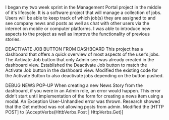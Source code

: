 I began my two week sprint in the Management Portal project in the middle of it's lifecycle.
It is a software project that will manage a collection of jobs. Users will be able to keep track of which job(s) they are assigned to and see company news and posts as well as chat with other users via the internet on mobile or computer platforms. I was able to introduce new aspects to the project as well as improve the functionality of previous stories.

DEACTIVATE JOB BUTTON FROM DASHBOARD
This project has a dashboard that offers a quick overview of most aspects of the user’s jobs. The Activate Job button that only Admin see was already created in the dashboard view.
Established the Deactivate Job button to match the Activate Job button in the dashboard view.
Modified the existing code for the Activate Button to also deactivate jobs depending on the button pushed.

DEBUG NEWS POP-UP
When creating a new News Story from the dashboard, if you were in an Admin role, an error would happen. This error didn’t start until implementation of the form for creating a news item using a modal.
An Exception User-Unhandled error was thrown.
Research showed that the Get method was not allowing posts from admin.
Modified the [HTTP POST] to [AcceptVerbs(HttbVerbs.Post | HttpVerbs.Get)]
